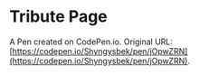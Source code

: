 # Tribute Page

A Pen created on CodePen.io. Original URL: [https://codepen.io/Shyngysbek/pen/jOpwZRN](https://codepen.io/Shyngysbek/pen/jOpwZRN).

